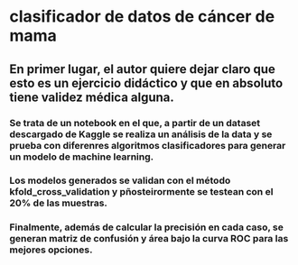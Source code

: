 # clasificador de datos de cáncer de mama

## En primer lugar, el autor quiere dejar claro que esto es un ejercicio didáctico y que en absoluto tiene validez médica alguna.

### Se trata de un notebook en el que, a partir de un dataset descargado de Kaggle se realiza un análisis de la data y se prueba con diferenres algoritmos clasificadores para generar un modelo de machine learning.

### Los modelos generados se validan con el método kfold_cross_validation y pñosteirormente se testean con el 20% de las muestras.

### Finalmente, además de calcular la precisión en cada caso, se generan matriz de confusión y área bajo la curva ROC para las mejores opciones.
